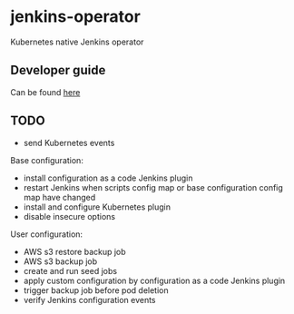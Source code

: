 # jenkins-operator

Kubernetes native Jenkins operator

## Developer guide

Can be found [here][developer_guide]

## TODO

- send Kubernetes events

Base configuration:
- install configuration as a code Jenkins plugin
- restart Jenkins when scripts config map or base configuration config map have changed
- install and configure Kubernetes plugin
- disable insecure options

User configuration:
- AWS s3 restore backup job
- AWS s3 backup job
- create and run seed jobs
- apply custom configuration by configuration as a code Jenkins plugin
- trigger backup job before pod deletion
- verify Jenkins configuration events

[developer_guide]:doc/developer-guide.md